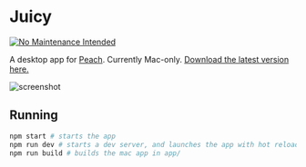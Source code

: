 # Juicy

[![No Maintenance Intended](http://unmaintained.tech/badge.svg)](http://unmaintained.tech/)

A desktop app for [Peach](http://peach.cool). Currently Mac-only. [Download the latest version here.](https://github.com/remixz/juicy/releases)

![screenshot](https://s3.amazonaws.com/f.cl.ly/items/1l163F05162z3m06160y/Screen%20Shot%202016-01-13%20at%202.44.38%20PM.png)

## Running

```bash
npm start # starts the app
npm run dev # starts a dev server, and launches the app with hot reloading
npm run build # builds the mac app in app/
```
